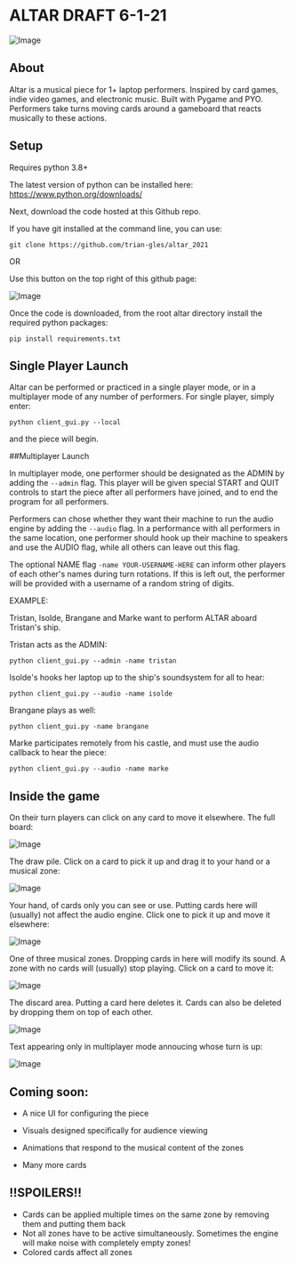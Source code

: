 # ALTAR DRAFT 6-1-21
![Image](resources/ALTAR%20new%20logo.jpg)
## About
Altar is a musical piece for 1+ laptop performers.
Inspired by card games, indie video games, and electronic music.  Built with Pygame and PYO.
Performers take turns moving cards around a gameboard that reacts musically to these actions. 
## Setup

Requires python 3.8+

The latest version of python can be installed here:
https://www.python.org/downloads/


Next, download the code hosted at this Github repo.

If you have git installed at the command line, you can use:

```
git clone https://github.com/trian-gles/altar_2021
```
OR

Use this button on the top right of this github page:

![Image](resources/code_download.jpg)

Once the code is downloaded, from the root altar directory install the required python packages:

```
pip install requirements.txt
```

## Single Player Launch
Altar can be performed or practiced in a single player mode, or in a multiplayer mode of any number of performers.
For single player, simply enter:
```
python client_gui.py --local
```

and the piece will begin.

##Multiplayer Launch

In multiplayer mode, one performer should be designated as the ADMIN by adding the `--admin` flag.  This player will be
given special START and QUIT controls to start the piece after all performers have joined, and to end the program for all
performers.

Performers can chose whether they want their machine to run the audio engine by adding the
`--audio` flag.
In a performance with all performers in the same location, one performer should hook up their machine to speakers and 
use the AUDIO flag, while all others can leave out this flag.

The optional NAME flag `-name YOUR-USERNAME-HERE` can inform other players of each other's names during turn rotations.
If this is left out, the performer will be provided with a username of a random string of digits.

EXAMPLE:

Tristan, Isolde, Brangane and Marke want to perform ALTAR aboard Tristan's ship.

Tristan acts as the ADMIN:
```
python client_gui.py --admin -name tristan
```

Isolde's hooks her laptop up to the ship's soundsystem for all to hear:
```
python client_gui.py --audio -name isolde
```
Brangane plays as well:
```
python client_gui.py -name brangane
```
Marke participates remotely from his castle, and must use the audio callback to hear the piece:
```
python client_gui.py --audio -name marke
```

## Inside the game
On their turn players can click on any card to move it elsewhere.
The full board:

![Image](resources/full_board.jpg)

The draw pile. Click on a card to pick it up and drag it to your hand or a musical zone:

![Image](resources/draw_pile.jpg)

Your hand, of cards only you can see or use.  Putting cards here will (usually) not affect the audio engine.
Click one to pick it up and move it elsewhere: 

![Image](resources/hand.jpg)

One of three musical zones.  Dropping cards in here will modify its sound.  A zone with no cards will (usually) stop 
playing.  Click on a card to move it:

![Image](resources/zone.jpg)


The discard area.  Putting a card here deletes it.  Cards can also be deleted by dropping them on top of each other.

![Image](resources/discard.jpg)

Text appearing only in multiplayer mode annoucing whose turn is up:

![Image](resources/debug_txt.jpg)

## Coming soon:
- A nice UI for configuring the piece

- Visuals designed specifically for audience viewing

- Animations that respond to the musical content of the zones

- Many more cards

## !!SPOILERS!!

- Cards can be applied multiple times on the same zone by removing them and putting them back
- Not all zones have to be active simultaneously.  Sometimes the engine will make noise with completely empty zones!
- Colored cards affect all zones